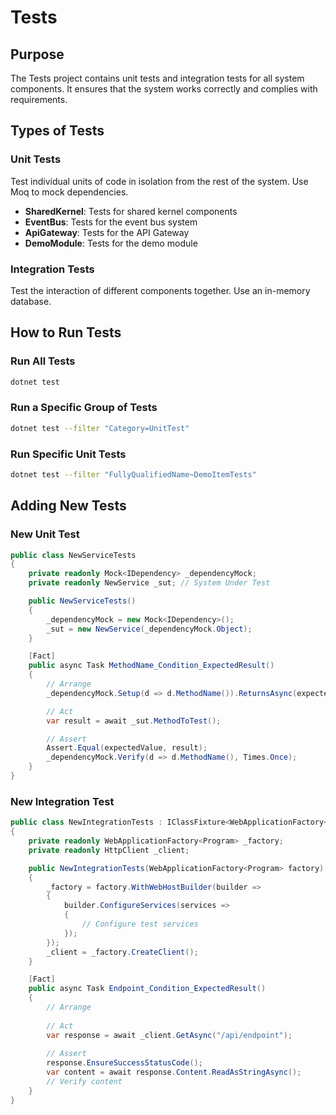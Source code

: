 # Tests

## Purpose

The Tests project contains unit tests and integration tests for all system components. It ensures that the system works correctly and complies with requirements.

## Types of Tests

### Unit Tests

Test individual units of code in isolation from the rest of the system. Use Moq to mock dependencies.

- **SharedKernel**: Tests for shared kernel components
- **EventBus**: Tests for the event bus system
- **ApiGateway**: Tests for the API Gateway
- **DemoModule**: Tests for the demo module

### Integration Tests

Test the interaction of different components together. Use an in-memory database.

## How to Run Tests

### Run All Tests

```bash
dotnet test
```

### Run a Specific Group of Tests

```bash
dotnet test --filter "Category=UnitTest"
```

### Run Specific Unit Tests

```bash
dotnet test --filter "FullyQualifiedName~DemoItemTests"
```

## Adding New Tests

### New Unit Test

```csharp
public class NewServiceTests
{
    private readonly Mock<IDependency> _dependencyMock;
    private readonly NewService _sut; // System Under Test

    public NewServiceTests()
    {
        _dependencyMock = new Mock<IDependency>();
        _sut = new NewService(_dependencyMock.Object);
    }

    [Fact]
    public async Task MethodName_Condition_ExpectedResult()
    {
        // Arrange
        _dependencyMock.Setup(d => d.MethodName()).ReturnsAsync(expectedValue);

        // Act
        var result = await _sut.MethodToTest();

        // Assert
        Assert.Equal(expectedValue, result);
        _dependencyMock.Verify(d => d.MethodName(), Times.Once);
    }
}
```

### New Integration Test

```csharp
public class NewIntegrationTests : IClassFixture<WebApplicationFactory<Program>>
{
    private readonly WebApplicationFactory<Program> _factory;
    private readonly HttpClient _client;

    public NewIntegrationTests(WebApplicationFactory<Program> factory)
    {
        _factory = factory.WithWebHostBuilder(builder =>
        {
            builder.ConfigureServices(services =>
            {
                // Configure test services
            });
        });
        _client = _factory.CreateClient();
    }

    [Fact]
    public async Task Endpoint_Condition_ExpectedResult()
    {
        // Arrange
        
        // Act
        var response = await _client.GetAsync("/api/endpoint");
        
        // Assert
        response.EnsureSuccessStatusCode();
        var content = await response.Content.ReadAsStringAsync();
        // Verify content
    }
}
```